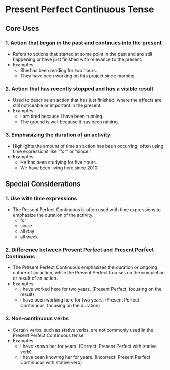# Present Perfect Continuous Tense

## Core Uses

### 1. Action that began in the past and continues into the present
- Refers to actions that started at some point in the past and are still happening or have just finished with relevance to the present.
- Examples:
  - She has been reading for two hours.
  - They have been working on this project since morning.

### 2. Action that has recently stopped and has a visible result
- Used to describe an action that has just finished, where the effects are still noticeable or important in the present.
- Examples:
  - I am tired because I have been running.
  - The ground is wet because it has been raining.

### 3. Emphasizing the duration of an activity
- Highlights the amount of time an action has been occurring, often using time expressions like "for" or "since."
- Examples:
  - He has been studying for five hours.
  - We have been living here since 2010.

## Special Considerations

### 1. Use with time expressions
- The Present Perfect Continuous is often used with time expressions to emphasize the duration of the activity.
  - for
  - since
  - all day
  - all week

### 2. Difference between Present Perfect and Present Perfect Continuous
- The Present Perfect Continuous emphasizes the duration or ongoing nature of an action, while the Present Perfect focuses on the completion or result of an action.
- Examples:
  - I have worked here for two years. (Present Perfect, focusing on the result)
  - I have been working here for two years. (Present Perfect Continuous, focusing on the duration)

### 3. Non-continuous verbs
- Certain verbs, such as stative verbs, are not commonly used in the Present Perfect Continuous tense.
- Examples:
  - I have known her for years. (Correct: Present Perfect with stative verb)
  - I have been knowing her for years. (Incorrect: Present Perfect Continuous with stative verb)
